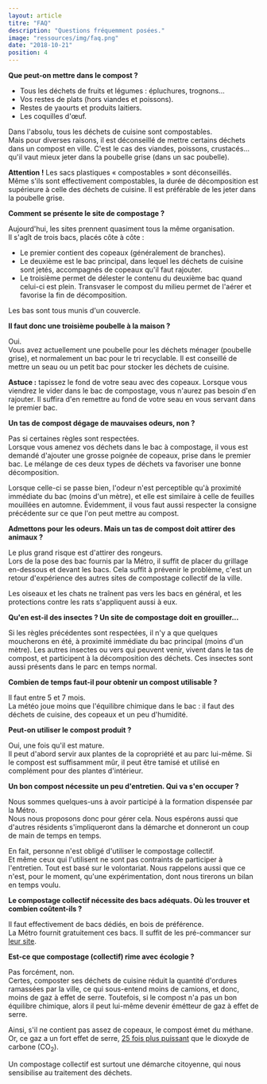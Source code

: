 ```yaml
---
layout: article
titre: "FAQ"
description: "Questions fréquemment posées."
image: "ressources/img/faq.png"
date: "2018-10-21"
position: 4
---
```


**Que peut-on mettre dans le compost ?**

* Tous les déchets de fruits et légumes : épluchures, trognons...
* Vos restes de plats (hors viandes et poissons).
* Restes de yaourts et produits laitiers.
* Les coquilles d'œuf.

Dans l'absolu, tous les déchets de cuisine sont compostables.  
Mais pour diverses raisons, il est déconseillé de mettre certains déchets dans un
compost en ville. C'est le cas des viandes, poissons, crustacés... qu'il vaut mieux jeter
dans la poubelle grise (dans un sac poubelle).

**Attention !** Les sacs plastiques « compostables » sont déconseillés.  
Même s'ils sont effectivement compostables, la durée de décomposition est supérieure
à celle des déchets de cuisine. Il est préférable de les jeter dans la poubelle grise.


**Comment se présente le site de compostage ?**

Aujourd'hui, les sites prennent quasiment tous la même organisation.  
Il s'agît de trois bacs, placés côte à côte :

* Le premier contient des copeaux (généralement de branches).
* Le deuxième est le bac principal, dans lequel les déchets de cuisine sont jetés,
accompagnés de copeaux qu'il faut rajouter.
* Le troisième permet de délester le contenu du deuxième bac quand celui-ci est plein.
Transvaser le compost du milieu permet de l'aérer et favorise la fin de décomposition.

Les bas sont tous munis d'un couvercle.


**Il faut donc une troisième poubelle à la maison ?**

Oui.  
Vous avez actuellement une poubelle pour les déchets ménager (poubelle grise),
et normalement un bac pour le tri recyclable. Il est conseillé de mettre un seau
ou un petit bac pour stocker les déchets de cuisine.

**Astuce :** tapissez le fond de votre seau avec des copeaux. Lorsque vous viendrez le
vider dans le bac de compostage, vous n'aurez pas besoin d'en rajouter. Il suffira d'en
remettre au fond de votre seau en vous servant dans le premier bac.


**Un tas de compost dégage de mauvaises odeurs, non ?**

Pas si certaines règles sont respectées.  
Lorsque vous amenez vos déchets dans le bac à compostage, il vous est demandé d'ajouter
une grosse poignée de copeaux, prise dans le premier bac. Le mélange de ces deux types
de déchets va favoriser une bonne décomposition.

Lorsque celle-ci se passe bien, l'odeur n'est perceptible qu'à proximité immédiate du bac
(moins d'un mètre), et elle est similaire à celle de feuilles mouillées en automne. Évidemment,
il vous faut aussi respecter la consigne précédente sur ce que l'on peut mettre au compost.


**Admettons pour les odeurs. Mais un tas de compost doit attirer des animaux ?**

Le plus grand risque est d'attirer des rongeurs.  
Lors de la pose des bac fournis par la Métro, il suffit de placer du grillage en-dessous
et devant les bacs. Cela suffit à prévenir le problème, c'est un retour d'expérience des
autres sites de compostage collectif de la ville.

Les oiseaux et les chats ne traînent pas vers les bacs en général, et les protections
contre les rats s'appliquent aussi à eux.


**Qu'en est-il des insectes ? Un site de compostage doit en grouiller...**

Si les règles précédentes sont respectées, il n'y a que quelques moucherons en été,
à proximité immédiate du bac principal (moins d'un mètre). Les autres insectes ou vers
qui peuvent venir, vivent dans le tas de compost, et participent à la décomposition des
déchets. Ces insectes sont aussi présents dans le parc en temps normal.


**Combien de temps faut-il pour obtenir un compost utilisable ?**

Il faut entre 5 et 7 mois.  
La météo joue moins que l'équilibre chimique dans le bac : il faut des déchets de cuisine,
des copeaux et un peu d'humidité.


**Peut-on utiliser le compost produit ?**

Oui, une fois qu'il est mature.  
Il peut d'abord servir aux plantes de la copropriété et au parc lui-même. Si le compost est
suffisamment mûr, il peut être tamisé et utilisé en complément pour des plantes d'intérieur.


**Un bon compost nécessite un peu d'entretien. Qui va s'en occuper ?**

Nous sommes quelques-uns à avoir participé à la formation dispensée par la Métro.  
Nous nous proposons donc pour gérer cela. Nous espérons aussi que d'autres résidents s'impliqueront
dans la démarche et donneront un coup de main de temps en temps.

En fait, personne n'est obligé d'utiliser le compostage collectif.  
Et même ceux qui l'utilisent ne sont pas contraints de participer à l'entretien. Tout est basé sur
le volontariat. Nous rappelons aussi que ce n'est, pour le moment, qu'une expérimentation, dont nous
tirerons un bilan en temps voulu.


**Le compostage collectif nécessite des bacs adéquats. Où les trouver et combien coûtent-ils ?**

Il faut effectivement de bacs dédiés, en bois de préférence.  
La Métro fournit gratuitement ces bacs. Il suffit de les pré-commancer sur
[leur site](http://www.moinsjeter.fr/les-bonnes-idees/composter).


**Est-ce que compostage (collectif) rime avec écologie ?**

Pas forcément, non.  
Certes, composter ses déchets de cuisine réduit la quantité d'ordures ramassées par la ville,
ce qui sous-entend moins de camions, et donc, moins de gaz à effet de serre. Toutefois, si le
compost n'a pas un bon équilibre chimique, alors il peut lui-même devenir émétteur de gaz à effet
de serre.

Ainsi, s'il ne contient pas assez de copeaux, le compost émet du méthane.  
Or, ce gaz a un fort effet de serre, 
[25 fois plus puissant](https://www.futura-sciences.com/planete/actualites/gaz-effet-serre-methane-effet-serre-premieres-preuves-directes-70770/)
que le dioxyde de carbone (CO<sub>2</sub>).

Un compostage collectif est surtout une démarche citoyenne, qui nous sensibilise au traitement des
déchets.
